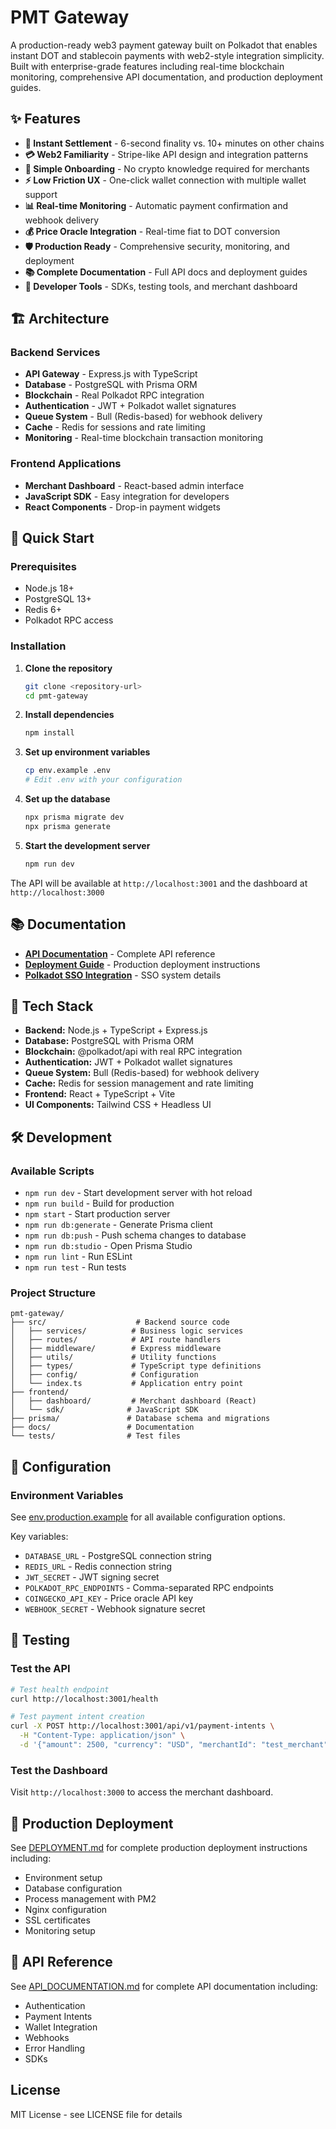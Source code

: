 # PMT Gateway

A production-ready web3 payment gateway built on Polkadot that enables instant DOT and stablecoin payments with web2-style integration simplicity. Built with enterprise-grade features including real-time blockchain monitoring, comprehensive API documentation, and production deployment guides.

## ✨ Features

- **🚀 Instant Settlement** - 6-second finality vs. 10+ minutes on other chains
- **💳 Web2 Familiarity** - Stripe-like API design and integration patterns
- **🔐 Simple Onboarding** - No crypto knowledge required for merchants
- **⚡ Low Friction UX** - One-click wallet connection with multiple wallet support
- **📊 Real-time Monitoring** - Automatic payment confirmation and webhook delivery
- **💰 Price Oracle Integration** - Real-time fiat to DOT conversion
- **🛡️ Production Ready** - Comprehensive security, monitoring, and deployment
- **📚 Complete Documentation** - Full API docs and deployment guides
- **🔧 Developer Tools** - SDKs, testing tools, and merchant dashboard

## 🏗️ Architecture

### Backend Services
- **API Gateway** - Express.js with TypeScript
- **Database** - PostgreSQL with Prisma ORM
- **Blockchain** - Real Polkadot RPC integration
- **Authentication** - JWT + Polkadot wallet signatures
- **Queue System** - Bull (Redis-based) for webhook delivery
- **Cache** - Redis for sessions and rate limiting
- **Monitoring** - Real-time blockchain transaction monitoring

### Frontend Applications
- **Merchant Dashboard** - React-based admin interface
- **JavaScript SDK** - Easy integration for developers
- **React Components** - Drop-in payment widgets

## 🚀 Quick Start

### Prerequisites

- Node.js 18+ 
- PostgreSQL 13+
- Redis 6+
- Polkadot RPC access

### Installation

1. **Clone the repository**
   ```bash
   git clone <repository-url>
   cd pmt-gateway
   ```

2. **Install dependencies**
   ```bash
   npm install
   ```

3. **Set up environment variables**
   ```bash
   cp env.example .env
   # Edit .env with your configuration
   ```

4. **Set up the database**
   ```bash
   npx prisma migrate dev
   npx prisma generate
   ```

5. **Start the development server**
   ```bash
   npm run dev
   ```

The API will be available at `http://localhost:3001` and the dashboard at `http://localhost:3000`

## 📚 Documentation

- **[API Documentation](API_DOCUMENTATION.md)** - Complete API reference
- **[Deployment Guide](DEPLOYMENT.md)** - Production deployment instructions
- **[Polkadot SSO Integration](POLKADOT_SSO_INTEGRATION.md)** - SSO system details

## 🔧 Tech Stack

- **Backend:** Node.js + TypeScript + Express.js
- **Database:** PostgreSQL with Prisma ORM
- **Blockchain:** @polkadot/api with real RPC integration
- **Authentication:** JWT + Polkadot wallet signatures
- **Queue System:** Bull (Redis-based) for webhook delivery
- **Cache:** Redis for session management and rate limiting
- **Frontend:** React + TypeScript + Vite
- **UI Components:** Tailwind CSS + Headless UI

## 🛠️ Development

### Available Scripts

- `npm run dev` - Start development server with hot reload
- `npm run build` - Build for production
- `npm start` - Start production server
- `npm run db:generate` - Generate Prisma client
- `npm run db:push` - Push schema changes to database
- `npm run db:studio` - Open Prisma Studio
- `npm run lint` - Run ESLint
- `npm run test` - Run tests

### Project Structure

```
pmt-gateway/
├── src/                    # Backend source code
│   ├── services/          # Business logic services
│   ├── routes/            # API route handlers
│   ├── middleware/        # Express middleware
│   ├── utils/             # Utility functions
│   ├── types/             # TypeScript type definitions
│   ├── config/            # Configuration
│   └── index.ts           # Application entry point
├── frontend/
│   ├── dashboard/         # Merchant dashboard (React)
│   └── sdk/              # JavaScript SDK
├── prisma/               # Database schema and migrations
├── docs/                 # Documentation
└── tests/                # Test files
```

## 🔧 Configuration

### Environment Variables

See [env.production.example](env.production.example) for all available configuration options.

Key variables:
- `DATABASE_URL` - PostgreSQL connection string
- `REDIS_URL` - Redis connection string
- `JWT_SECRET` - JWT signing secret
- `POLKADOT_RPC_ENDPOINTS` - Comma-separated RPC endpoints
- `COINGECKO_API_KEY` - Price oracle API key
- `WEBHOOK_SECRET` - Webhook signature secret

## 🧪 Testing

### Test the API

```bash
# Test health endpoint
curl http://localhost:3001/health

# Test payment intent creation
curl -X POST http://localhost:3001/api/v1/payment-intents \
  -H "Content-Type: application/json" \
  -d '{"amount": 2500, "currency": "USD", "merchantId": "test_merchant"}'
```

### Test the Dashboard

Visit `http://localhost:3000` to access the merchant dashboard.

## 🚀 Production Deployment

See [DEPLOYMENT.md](DEPLOYMENT.md) for complete production deployment instructions including:
- Environment setup
- Database configuration
- Process management with PM2
- Nginx configuration
- SSL certificates
- Monitoring setup

## 📖 API Reference

See [API_DOCUMENTATION.md](API_DOCUMENTATION.md) for complete API documentation including:
- Authentication
- Payment Intents
- Wallet Integration
- Webhooks
- Error Handling
- SDKs

## License

MIT License - see LICENSE file for details